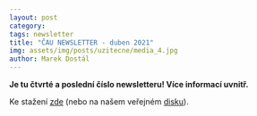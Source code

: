 ```yaml
---
layout: post
category: 
tags: newsletter
title: "ČAU NEWSLETTER - duben 2021"
img: assets/img/posts/uzitecne/media_4.jpg
author: Marek Dostál
---
```


**Je tu čtvrté a poslední číslo newsletteru! Více informací uvnitř.**

Ke stažení [zde](https://drive.google.com/u/2/uc?id=1X0kbmZKJ-M-ZCd7EccsSZHiZjejHSYcw&export=download) (nebo na našem veřejném [disku](https://drive.google.com/file/d/1X0kbmZKJ-M-ZCd7EccsSZHiZjejHSYcw/view)).
